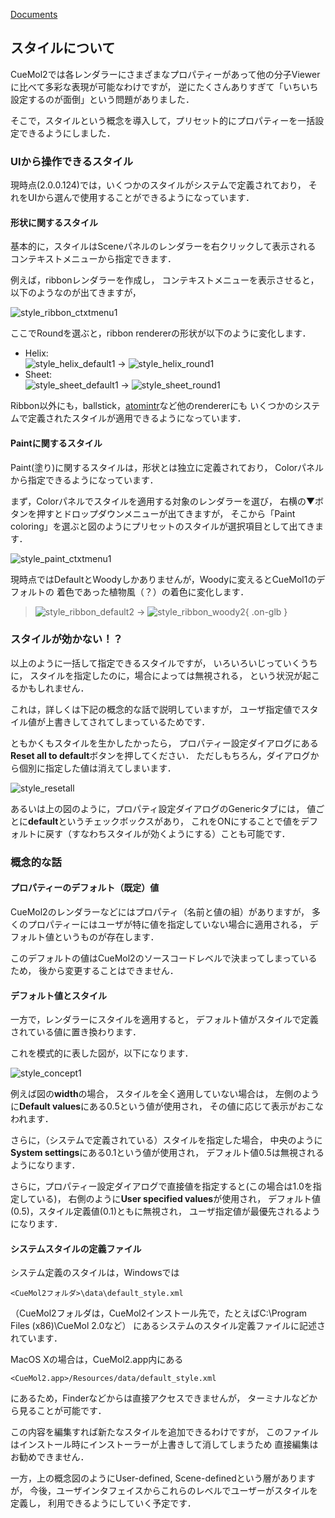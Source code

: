 [Documents](../../Documents)
## スタイルについて
CueMol2では各レンダラーにさまざまなプロパティーがあって他の分子Viewerに比べて多彩な表現が可能なわけですが，
逆にたくさんありすぎて「いちいち設定するのが面倒」という問題がありました．

そこで，スタイルという概念を導入して，プリセット的にプロパティーを一括設定できるようにしました．

### UIから操作できるスタイル
現時点(2.0.0.124)では，いくつかのスタイルがシステムで定義されており，
それをUIから選んで使用することができるようになっています．

#### 形状に関するスタイル
基本的に，スタイルはSceneパネルのレンダラーを右クリックして表示される
コンテキストメニューから指定できます．

例えば，ribbonレンダラーを作成し，
コンテキストメニューを表示させると，以下のようなのが出てきますが，


![style_ribbon_ctxtmenu1](../../assets/images/cuemol2/Style/style_ribbon_ctxtmenu1.png)


ここでRoundを選ぶと，ribbon rendererの形状が以下のように変化します．
*  Helix: <br />
![style_helix_default1](../../assets/images/cuemol2/Style/style_helix_default1.png) → ![style_helix_round1](../../assets/images/cuemol2/Style/style_helix_round1.png)
*  Sheet: <br />
![style_sheet_default1](../../assets/images/cuemol2/Style/style_sheet_default1.png) → ![style_sheet_round1](../../assets/images/cuemol2/Style/style_sheet_round1.png)

Ribbon以外にも，ballstick，[atomintr](../../Documents/GUIのチュートリアル(CueMol2)/Step13)など他のrendererにも
いくつかのシステムで定義されたスタイルが適用できるようになっています．

#### Paintに関するスタイル
Paint(塗り)に関するスタイルは，形状とは独立に定義されており，
Colorパネルから指定できるようになっています．

まず，Colorパネルでスタイルを適用する対象のレンダラーを選び，
右横の▼ボタンを押すとドロップダウンメニューが出てきますが，
そこから「Paint coloring」を選ぶと図のようにプリセットのスタイルが選択項目として出てきます．


![style_paint_ctxtmenu1](../../assets/images/cuemol2/Style/style_paint_ctxtmenu1.png)


現時点ではDefaultとWoodyしかありませんが，Woodyに変えるとCueMol1のデフォルトの
着色であった植物風（？）の着色に変化します．


> ![style_ribbon_default2](../../assets/images/cuemol2/Style/style_ribbon_default2.png) → ![style_ribbon_woody2](../../assets/images/cuemol2/Style/style_ribbon_woody2.png){ .on-glb }

### スタイルが効かない！？

以上のように一括して指定できるスタイルですが，
いろいろいじっていくうちに，
スタイルを指定したのに，場合によっては無視される，
という状況が起こるかもしれません．

これは，詳しくは下記の概念的な話で説明していますが，
ユーザ指定値でスタイル値が上書きしてされてしまっているためです．

ともかくもスタイルを生かしたかったら，
プロパティー設定ダイアログにある
**Reset all to default**ボタンを押してください．
ただしもちろん，ダイアログから個別に指定した値は消えてしまいます．


![style_resetall](../../assets/images/cuemol2/Style/style_resetall.png)


あるいは上の図のように，プロパティ設定ダイアログのGenericタブには，
値ごとに**default**というチェックボックスがあり，
これをONにすることで値をデフォルトに戻す（すなわちスタイルが効くようにする）ことも可能です．


### 概念的な話

#### プロパティーのデフォルト（既定）値
CueMol2のレンダラーなどにはプロパティ（名前と値の組）がありますが，
多くのプロパティーにはユーザが特に値を指定していない場合に適用される，
デフォルト値というものが存在します．

このデフォルトの値はCueMol2のソースコードレベルで決まってしまっているため，
後から変更することはできません．

#### デフォルト値とスタイル
一方で，レンダラーにスタイルを適用すると，
デフォルト値がスタイルで定義されている値に置き換わります．

これを模式的に表した図が，以下になります．


![style_concept1](../../assets/images/cuemol2/Style/style_concept1.png)


例えば図の**width**の場合，
スタイルを全く適用していない場合は，
左側のように**Default values**にある0.5という値が使用され，
その値に応じて表示がおこなわれます．

さらに，（システムで定義されている）スタイルを指定した場合，
中央のように**System settings**にある0.1という値が使用され，
デフォルト値0.5は無視されるようになります．

さらに，プロパティー設定ダイアログで直接値を指定すると(この場合は1.0を指定している)，
右側のように**User specified values**が使用され，
デフォルト値(0.5)，スタイル定義値(0.1)ともに無視され，
ユーザ指定値が最優先されるようになります．



#### システムスタイルの定義ファイル

システム定義のスタイルは，Windowsでは
```
<CueMol2フォルダ>\data\default_style.xml
```
（CueMol2フォルダは，CueMol2インストール先で，たとえばC:\Program Files (x86)\CueMol 2.0など）
にあるシステムのスタイル定義ファイルに記述されています．

MacOS Xの場合は，CueMol2.app内にある
```
<CueMol2.app>/Resources/data/default_style.xml
```
にあるため，Finderなどからは直接アクセスできませんが，
ターミナルなどから見ることが可能です．

この内容を編集すれば新たなスタイルを追加できるわけですが，
このファイルはインストール時にインストーラーが上書きして消してしまうため
直接編集はお勧めできません．

一方，上の概念図のようにUser-defined, Scene-definedという層がありますが，
今後，ユーザインタフェイスからこれらのレベルでユーザーがスタイルを定義し，
利用できるようにしていく予定です．